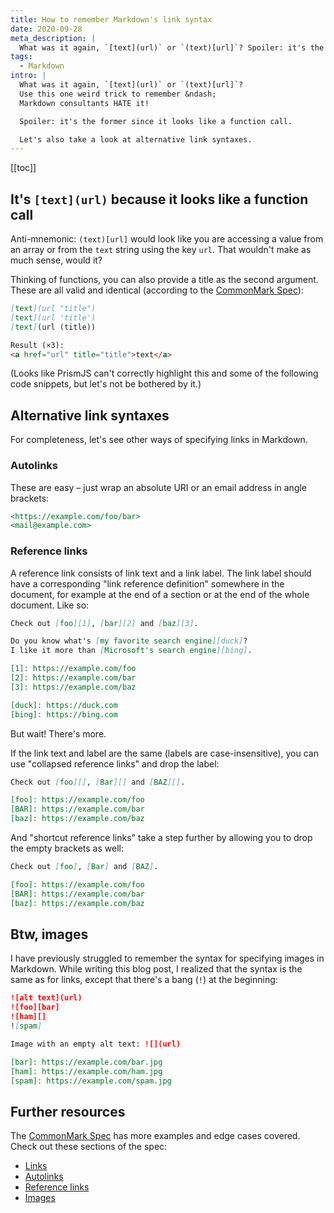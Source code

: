 ```yaml
---
title: How to remember Markdown's link syntax
date: 2020-09-28
meta_description: |
  What was it again, `[text](url)` or `(text)[url]`? Spoiler: it's the former since it looks like a function call.
tags:
  - Markdown
intro: |
  What was it again, `[text](url)` or `(text)[url]`?
  Use this one weird trick to remember &ndash;
  Markdown consultants HATE it!

  Spoiler: it's the former since it looks like a function call.

  Let's also take a look at alternative link syntaxes.
---
```


[[toc]]

## It's `[text](url)` because it looks like a function call

Anti-mnemonic:
`(text)[url]` would look like you are accessing a value
from an array or from the `text` string
using the key `url`.
That wouldn't make as much sense, would it?

Thinking of functions,
you can also provide a title as the second argument.
These are all valid and identical
(according to the [CommonMark Spec](https://spec.commonmark.org/0.29/)):

```md
[text](url "title")
[text](url 'title')
[text](url (title))

Result (×3):
<a href="url" title="title">text</a>
```

(Looks like PrismJS can't correctly highlight this and some of the following code snippets,
but let's not be bothered by it.)

## Alternative link syntaxes

For completeness,
let's see other ways of specifying links in Markdown.

### Autolinks

These are easy &ndash;
just wrap an absolute URI or an email address in angle brackets:

```md
<https://example.com/foo/bar>
<mail@example.com>
```

### Reference links

A reference link consists of link text and a link label.
The link label should have a corresponding "link reference definition" somewhere in the document,
for example at the end of a section or at the end of the whole document.
Like so:

```md
Check out [foo][1], [bar][2] and [baz][3].

Do you know what's [my favorite search engine][duck]?
I like it more than [Microsoft's search engine][bing].

[1]: https://example.com/foo
[2]: https://example.com/bar
[3]: https://example.com/baz

[duck]: https://duck.com
[bing]: https://bing.com
```

But wait! There's more.

If the link text and label are the same
(labels are case-insensitive),
you can use "collapsed reference links" and drop the label:

```md
Check out [foo][], [Bar][] and [BAZ][].

[foo]: https://example.com/foo
[BAR]: https://example.com/bar
[baz]: https://example.com/baz
```

And "shortcut reference links" take a step further by allowing you to drop the empty brackets as well:

```md
Check out [foo], [Bar] and [BAZ].

[foo]: https://example.com/foo
[BAR]: https://example.com/bar
[baz]: https://example.com/baz
```

## Btw, images

I have previously struggled to remember the syntax for specifying images in Markdown.
While writing this blog post,
I realized that the syntax is the same as for links,
except that there's a bang (`!`) at the beginning:

```md
![alt text](url)
![foo][bar]
![ham][]
![spam]

Image with an empty alt text: ![](url)

[bar]: https://example.com/bar.jpg
[ham]: https://example.com/ham.jpg
[spam]: https://example.com/spam.jpg
```

## Further resources

The [CommonMark Spec](https://spec.commonmark.org/0.29/) has more examples and edge cases covered.
Check out these sections of the spec:

- [Links](https://spec.commonmark.org/0.29/#links)
- [Autolinks](https://spec.commonmark.org/0.29/#autolinks)
- [Reference links](https://spec.commonmark.org/0.29/#reference-link)
- [Images](https://spec.commonmark.org/0.29/#images)
